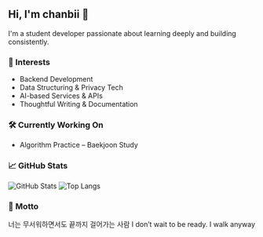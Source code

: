 ## Hi, I'm chanbii 👋

<!--
**chanbii/chanbii** is a ✨ _special_ ✨ repository because its `README.md` (this file) appears on your GitHub profile.

Here are some ideas to get you started:

- 🔭 I’m currently working on ...
- 🌱 I’m currently learning ...
- 👯 I’m looking to collaborate on ...
- 🤔 I’m looking for help with ...
- 💬 Ask me about ...
- 📫 How to reach me: ...
- 😄 Pronouns: ...
- ⚡ Fun fact: ...
-->

I'm a student developer passionate about learning deeply and building consistently.  

### 🧠 Interests
- Backend Development
- Data Structuring & Privacy Tech
- AI-based Services & APIs
- Thoughtful Writing & Documentation

### 🛠️ Currently Working On
- Algorithm Practice – Baekjoon Study

### 📈 GitHub Stats

![GitHub Stats](https://github-readme-stats.vercel.app/api?username=chanbii&show_icons=true&theme=default)
![Top Langs](https://github-readme-stats.vercel.app/api/top-langs/?username=chanbii&layout=compact)

### 🌱 Motto
너는 무서워하면서도 끝까지 걸어가는 사람
I don’t wait to be ready. I walk anyway

